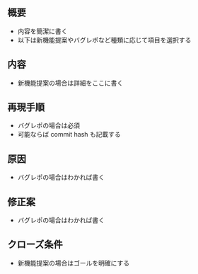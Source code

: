 ## 概要

- 内容を簡潔に書く
- 以下は新機能提案やバグレポなど種類に応じて項目を選択する

## 内容

- 新機能提案の場合は詳細をここに書く

## 再現手順

- バグレポの場合は必須
- 可能ならば commit hash も記載する

## 原因

- バグレポの場合はわかれば書く

## 修正案

- バグレポの場合はわかれば書く

## クローズ条件

- 新機能提案の場合はゴールを明確にする